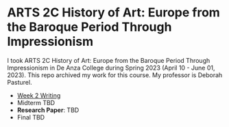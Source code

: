 # ARTS 2C History of Art: Europe from the Baroque Period Through Impressionism

I took ARTS 2C History of Art: Europe from the Baroque Period Through Impressionism in De Anza College during Spring 2023 (April 10 - June 01, 2023). This repo archived my work for this course. My professor is Deborah Pasturel.
* [Week 2 Writing](ARTS2CWeek2Writing.pdf)
* Midterm TBD
* **Research Paper**: TBD
* Final TBD
